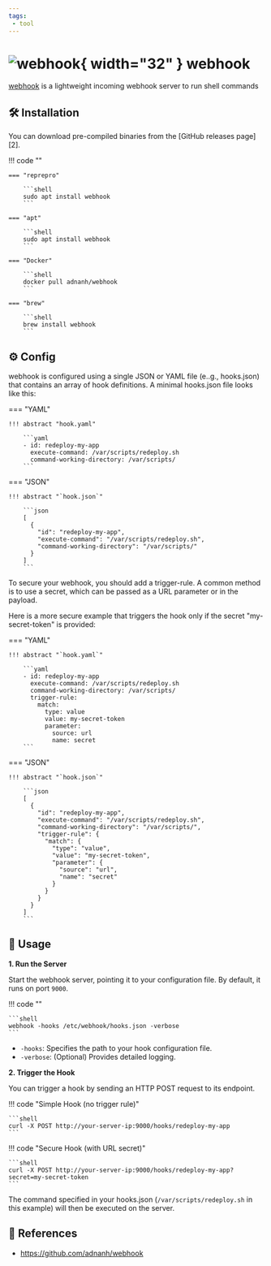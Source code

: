 ```yaml
---
tags:
 - tool
---
```

# ![webhook](https://cdn.jsdelivr.net/gh/selfhst/icons/png/adnanh-webhook.png){ width="32" } webhook

[webhook][1] is a lightweight incoming webhook server to run shell commands

## :hammer_and_wrench: Installation

You can download pre-compiled binaries from the [GitHub releases page][2].

!!! code ""

    === "reprepro"

        ```shell
        sudo apt install webhook
        ```

    === "apt"

        ```shell
        sudo apt install webhook
        ```

    === "Docker"

        ```shell
        docker pull adnanh/webhook
        ```

    === "brew"

        ```shell
        brew install webhook
        ```

## :gear: Config

webhook is configured using a single JSON or YAML file (e..g., hooks.json) that contains an array of hook definitions.
A minimal hooks.json file looks like this:

=== "YAML"

    !!! abstract "hook.yaml"

        ```yaml
        - id: redeploy-my-app
          execute-command: /var/scripts/redeploy.sh
          command-working-directory: /var/scripts/
        ```
=== "JSON"

    !!! abstract "`hook.json`"

        ```json
        [
          {
            "id": "redeploy-my-app",
            "execute-command": "/var/scripts/redeploy.sh",
            "command-working-directory": "/var/scripts/"
          }
        ]
        ```

To secure your webhook, you should add a trigger-rule. A common method is to use a secret, which can be passed as a URL parameter or in the payload.

Here is a more secure example that triggers the hook only if the secret "my-secret-token" is provided:

=== "YAML"

    !!! abstract "`hook.yaml`"

        ```yaml
        - id: redeploy-my-app
          execute-command: /var/scripts/redeploy.sh
          command-working-directory: /var/scripts/
          trigger-rule:
            match:
              type: value
              value: my-secret-token
              parameter:
                source: url
                name: secret
        ```

=== "JSON"

    !!! abstract "`hook.json`"

        ```json
        [
          {
            "id": "redeploy-my-app",
            "execute-command": "/var/scripts/redeploy.sh",
            "command-working-directory": "/var/scripts/",
            "trigger-rule": {
              "match": {
                "type": "value",
                "value": "my-secret-token",
                "parameter": {
                  "source": "url",
                  "name": "secret"
                }
              }
            }
          }
        ]
        ```

## :pencil: Usage

**1. Run the Server**

Start the webhook server, pointing it to your configuration file. By default, it runs on port `9000`.

!!! code ""

    ```shell
    webhook -hooks /etc/webhook/hooks.json -verbose
    ```

- `-hooks`: Specifies the path to your hook configuration file.
- `-verbose`: (Optional) Provides detailed logging.

**2. Trigger the Hook**

You can trigger a hook by sending an HTTP POST request to its endpoint.

!!! code "Simple Hook (no trigger rule)"

    ```shell
    curl -X POST http://your-server-ip:9000/hooks/redeploy-my-app
    ```

!!! code "Secure Hook (with URL secret)"

    ```shell
    curl -X POST http://your-server-ip:9000/hooks/redeploy-my-app?secret=my-secret-token
    ```

The command specified in your hooks.json (`/var/scripts/redeploy.sh` in this example) will then be executed on the server.

## :link: References

- <https://github.com/adnanh/webhook>

[1]: <https://github.com/adnanh/webhook>



